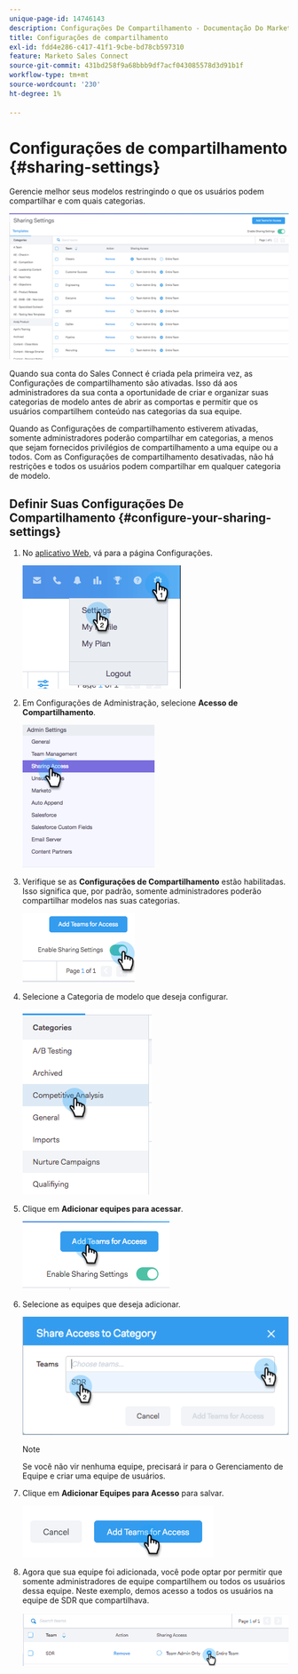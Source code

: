```yaml
---
unique-page-id: 14746143
description: Configurações De Compartilhamento - Documentação Do Marketo - Documentação Do Produto
title: Configurações de compartilhamento
exl-id: fdd4e286-c417-41f1-9cbe-bd78cb597310
feature: Marketo Sales Connect
source-git-commit: 431bd258f9a68bbb9df7acf043085578d3d91b1f
workflow-type: tm+mt
source-wordcount: '230'
ht-degree: 1%

---
```


# Configurações de compartilhamento {#sharing-settings}

Gerencie melhor seus modelos restringindo o que os usuários podem compartilhar e com quais categorias.

![](assets/main.png)

Quando sua conta do Sales Connect é criada pela primeira vez, as Configurações de compartilhamento são ativadas. Isso dá aos administradores da sua conta a oportunidade de criar e organizar suas categorias de modelo antes de abrir as comportas e permitir que os usuários compartilhem conteúdo nas categorias da sua equipe.

Quando as Configurações de compartilhamento estiverem ativadas, somente administradores poderão compartilhar em categorias, a menos que sejam fornecidos privilégios de compartilhamento a uma equipe ou a todos. Com as Configurações de compartilhamento desativadas, não há restrições e todos os usuários podem compartilhar em qualquer categoria de modelo.

## Definir Suas Configurações De Compartilhamento {#configure-your-sharing-settings}

1. No [aplicativo Web](https://toutapp.com/login), vá para a página Configurações.

   ![](assets/one-2.png)

1. Em Configurações de Administração, selecione **Acesso de Compartilhamento**.

   ![](assets/two-2.png)

1. Verifique se as **Configurações de Compartilhamento** estão habilitadas. Isso significa que, por padrão, somente administradores poderão compartilhar modelos nas suas categorias.

   ![](assets/three-2.png)

1. Selecione a Categoria de modelo que deseja configurar.

   ![](assets/four-2.png)

1. Clique em **Adicionar equipes para acessar**.

   ![](assets/five-2.png)

1. Selecione as equipes que deseja adicionar.

   ![](assets/six-1.png)

   >[!NOTE]
   >
   >Se você não vir nenhuma equipe, precisará ir para o Gerenciamento de Equipe e criar uma equipe de usuários.

1. Clique em **Adicionar Equipes para Acesso** para salvar.

   ![](assets/seven-1.png)

1. Agora que sua equipe foi adicionada, você pode optar por permitir que somente administradores de equipe compartilhem ou todos os usuários dessa equipe. Neste exemplo, demos acesso a todos os usuários na equipe de SDR que compartilhava.

   ![](assets/eight-1.png)
